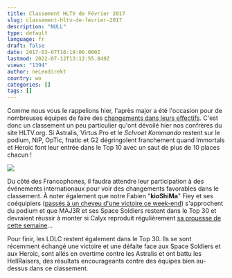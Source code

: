 ```yaml
---
title: Classement HLTV de Février 2017
slug: classement-hltv-de-fevrier-2017
description: "NULL"
type: default
language: fr
draft: false
date: 2017-03-07T16:19:00.000Z
lastmod: 2022-07-12T13:12:55.849Z
views: "1394"
author: neLendirekt
country: wo
categories: []
tags: []
---
```

Comme nous vous le rappelions hier, l'après major a été l'occasion pour de nombreuses équipes de faire des [changements dans leurs effectifs](https://images/articles/mercato-international-dapres-major-le-resume/27 "Changements de joueurs chez dans les effectifs des équipe pro"). C'est donc un classement un peu particulier qu'ont dévoilé hier nos confrères du site HLTV.org. Si Astralis, Virtus.Pro et le _Schroet Kommando_ restent sur le podium, NiP, OpTic, fnatic et G2 dégringolent franchement quand Immortals et Heroic font leur entrée dans le Top 10 avec un saut de plus de 10 places chacun !

![](/storage/images/58bedd6aaf79b_5cbb4862e6dc3bdfdd89a6c650c9b78bpng.png)

Du côté des Francophones, il faudra attendre leur participation à des événements internationaux pour voir des changements favorables dans le classement. À noter également que notre Fabien "**kioShiMa**" Fiey et ses coéquipiers ([passés à un cheveu d'une victoire ce week-end](https:///flash/iem-katowice-astralis-lemporte-devant-faze/358 "FaZe perd en final face à Astralis aux IEM Katowice")) s'approchent du podium et que MAJ3R et ses Space Soldiers restent dans le Top 30 et devraient réussir à monter si Calyx reproduit régulièrement [sa prouesse de cette semaine](http://www.hltv.org/?pageid=188&matchid=42420 "Calyx 26 kills 2 morts contre FlipSid3")...

Pour finir, les LDLC restent également dans le Top 30\. Ils se sont récemment échangé une victoire et une défaite face aux Space Soldiers et aux Heroic, sont allés en overtime contre les Astralis et ont battu les HellRaisers, des résultats encourageants contre des équipes bien au-dessus dans ce classement.
